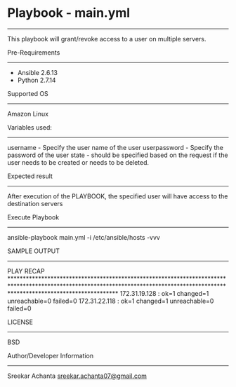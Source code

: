 # Playbook - main.yml
____________________________________
This playbook will grant/revoke access to a user on multiple servers.

Pre-Requirements
__________________

- Ansible 2.6.13
- Python 2.7.14

Supported OS
_________________
Amazon Linux

Variables used:
______________

username - Specify the user name of the user
userpassword - Specify the password of the user
state - should be specified based on the request if the user needs to be created or needs to be deleted.

Expected result
__________________
After execution of the PLAYBOOK, the specified user will have access to the destination servers

Execute Playbook
_____________________

ansible-playbook main.yml -i /etc/ansible/hosts -vvv

SAMPLE OUTPUT
_________________

PLAY RECAP **********************************************************************************************************************************************************************************
172.31.19.128              : ok=1    changed=1    unreachable=0    failed=0
172.31.22.118              : ok=1    changed=1    unreachable=0    failed=0

LICENSE
_________

BSD

Author/Developer Information
_____________________________

Sreekar Achanta <sreekar.achanta07@gmail.com>


